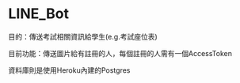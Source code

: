 # LINE_Bot

目的：傳送考試相關資訊給學生(e.g.考試座位表)

目前功能：傳送圖片給有註冊的人，每個註冊的人需有一個AccessToken

資料庫則是使用Heroku內建的Postgres

